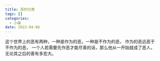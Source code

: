 ```yaml
---
title: 恶的分类
tags: []
categories:
  - 小曲
date: 2022-04-06
---
```

这个世界上的恶有两种，一种是作为的恶，一种是不作为的恶，
作为的恶远恶于不作为的恶，
一个人若需要先作恶才能尽善的话，那么他从一开始就成了恶人，无论其之后的善有多宏大。